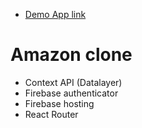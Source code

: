 - [Demo App link](https://clone-e0df5.web.app)

# Amazon clone
- Context API (Datalayer)
- Firebase authenticator
- Firebase hosting
- React Router
